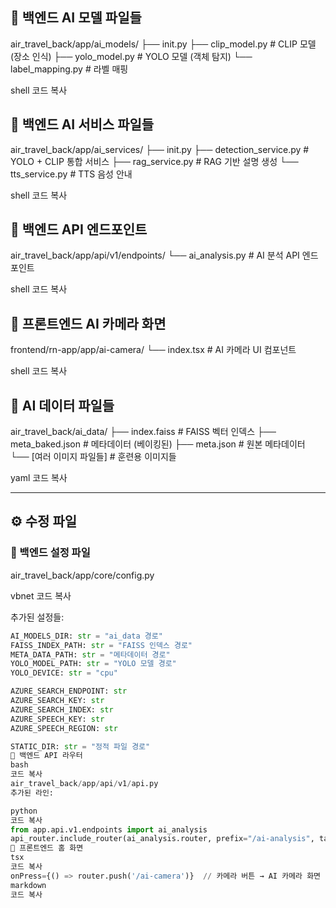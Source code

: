 ## 📂 백엔드 AI 모델 파일들
air_travel_back/app/ai_models/
├── init.py
├── clip_model.py # CLIP 모델 (장소 인식)
├── yolo_model.py # YOLO 모델 (객체 탐지)
└── label_mapping.py # 라벨 매핑

shell
코드 복사

## 📂 백엔드 AI 서비스 파일들
air_travel_back/app/ai_services/
├── init.py
├── detection_service.py # YOLO + CLIP 통합 서비스
├── rag_service.py # RAG 기반 설명 생성
└── tts_service.py # TTS 음성 안내

shell
코드 복사

## 📂 백엔드 API 엔드포인트
air_travel_back/app/api/v1/endpoints/
└── ai_analysis.py # AI 분석 API 엔드포인트

shell
코드 복사

## 📂 프론트엔드 AI 카메라 화면
frontend/rn-app/app/ai-camera/
└── index.tsx # AI 카메라 UI 컴포넌트

shell
코드 복사

## 📂 AI 데이터 파일들
air_travel_back/ai_data/
├── index.faiss # FAISS 벡터 인덱스
├── meta_baked.json # 메타데이터 (베이킹된)
├── meta.json # 원본 메타데이터
└── [여러 이미지 파일들] # 훈련용 이미지들

yaml
코드 복사

---

## ⚙️ 수정 파일

### 📌 백엔드 설정 파일
air_travel_back/app/core/config.py

vbnet
코드 복사

추가된 설정들:
```python
AI_MODELS_DIR: str = "ai_data 경로"
FAISS_INDEX_PATH: str = "FAISS 인덱스 경로"
META_DATA_PATH: str = "메타데이터 경로"
YOLO_MODEL_PATH: str = "YOLO 모델 경로"
YOLO_DEVICE: str = "cpu"

AZURE_SEARCH_ENDPOINT: str
AZURE_SEARCH_KEY: str
AZURE_SEARCH_INDEX: str
AZURE_SPEECH_KEY: str
AZURE_SPEECH_REGION: str

STATIC_DIR: str = "정적 파일 경로"
📌 백엔드 API 라우터
bash
코드 복사
air_travel_back/app/api/v1/api.py
추가된 라인:

python
코드 복사
from app.api.v1.endpoints import ai_analysis
api_router.include_router(ai_analysis.router, prefix="/ai-analysis", tags=["ai-analysis"])
📌 프론트엔드 홈 화면
tsx
코드 복사
onPress={() => router.push('/ai-camera')}  // 카메라 버튼 → AI 카메라 화면
markdown
코드 복사
